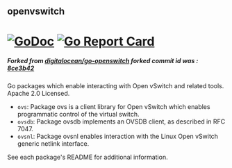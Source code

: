 openvswitch 
----- 
[![GoDoc](https://godoc.org/github.com/aau-network-security/go-openvswitch?status.svg)](https://godoc.org/github.com/aau-network-security/go-openvswitch) [![Go Report Card](https://goreportcard.com/badge/github.com/aau-network-security/go-openvswitch)](https://goreportcard.com/report/github.com/aau-network-security/go-openvswitch)
==============

##### Forked from [digitalocean/go-openswitch](https://github.com/digitalocean/go-openvswitch) forked commit id was : [8ce3b42](https://github.com/digitalocean/go-openvswitch/commit/8ce3b42187295b76795386bf309a9ee49c5d9ad1)

Go packages which enable interacting with Open vSwitch and related tools. Apache 2.0 Licensed.

- `ovs`: Package ovs is a client library for Open vSwitch which enables programmatic control of the virtual switch.
- `ovsdb`: Package ovsdb implements an OVSDB client, as described in RFC 7047.
- `ovsnl`: Package ovsnl enables interaction with the Linux Open vSwitch generic netlink interface.

See each package's README for additional information.
